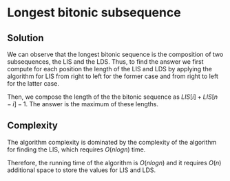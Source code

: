 # Longest bitonic subsequence

## Solution

We can observe that the longest bitonic sequence is the composition of two subsequences, the LIS and the LDS.
Thus, to find the answer we first compute for each position the length of the LIS and LDS by applying the algorithm for LIS from right to left for the former case and from right to left for the latter case.

Then, we compose the length of the the bitonic sequence as $LIS[i] + LIS[n - i] - 1$. The answer is the maximum of these lengths.

## Complexity

The algorithm complexity is dominated by the complexity of the algorithm for finding the LIS, which requires $O(nlogn)$ time.

Therefore, the running time of the algorithm is $O(nlogn)$ and it requires $O(n)$ additional space to store the values for LIS and LDS.
